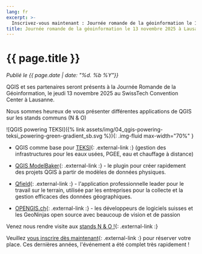 ```yaml
---
lang: fr
excerpt: >-
  Inscrivez-vous maintenant : Journée romande de la géoinformation le 13 novembre 2025 à Lausanne.
title: Journée romande de la géoinformation le 13 novembre 2025 à Lausanne.
---
```


# {{ page.title }}

*Publié le {{ page.date | date: "%d. %b %Y"}}*

QGIS et ses partenaires seront présents à la Journée Romande de la Géoinformation, le jeudi 13 novembre 2025 au SwissTech Convention Center à Lausanne.

Nous sommes heureux de vous présenter différentes applications de QGIS sur les stands communs (N & O)

![QGIS powering TEKSI]({% link assets/img/04_qgis-powering-teksi_powering-green-gradient_sb.svg %}){: .img-fluid max-width="70%" }

- QGIS comme base pour [TEKSI](https://www.teksi.ch){: .external-link :} (gestion des infrastructures pour les eaux usées, PGEE, eau et chauffage à distance)

- [QGIS ModelBaker](https://www.qgis.ch/fr/sujets/){: .external-link :} - le plugin pour créer rapidement des projets QGIS à partir de modèles de données physiques.

- [Qfield](https://qfield.org){: .external-link :} - l'application professionnelle leader pour le travail sur le terrain, utilisée par les entreprises pour la collecte et la gestion efficaces des données géographiques.

- [OPENGIS.ch](https://www.opengis.ch){: .external-link :} - les développeurs de logiciels suisses et les GeoNinjas open source avec beaucoup de vision et de passion 


Venez nous rendre visite aux [stands N & O !](https://georomandie.com/espace-exposants){: .external-link :}

Veuillez [vous inscrire dès maintenant](https://georomandie.com/inscription){: .external-link :} pour réserver votre place. Ces dernières années, l'événement a été complet très rapidement !
